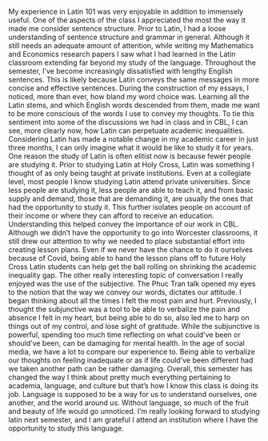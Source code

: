 My experience in Latin 101 was very enjoyable in addition to immensely useful. One of the aspects of the class I appreciated the most the way it made me consider sentence structure. Prior to Latin, I had a loose understanding of sentence structure and grammar in general. Although it still needs an adequate amount of attention, while writing my Mathematics and Economics research papers I saw what I had learned in the Latin classroom extending far beyond my study of the language. Throughout the semester, I’ve become increasingly dissatisfied with lengthy English sentences. This is likely because Latin conveys the same messages in more concise and effective sentences. During the construction of my essays, I noticed, more than ever, how bland my word choice was. Learning all the Latin stems, and which English words descended from them, made me want to be more conscious of the words I use to convey my thoughts. 
	To tie this sentiment into some of the discussions we had in class and in CBL, I can see, more clearly now, how Latin can perpetuate academic inequalities. Considering Latin has made a notable change in my academic career in just three months, I can only imagine what it would be like to study it for years. One reason the study of Latin is often elitist now is because fewer people are studying it. Prior to studying Latin at Holy Cross, Latin was something I thought of as only being taught at private institutions. Even at a collegiate level, most people I know studying Latin attend private universities. Since less people are studying it, less people are able to teach it, and from basic supply and demand, those that are demanding it, are usually the ones that had the opportunity to study it. This further isolates people on account of their income or where they can afford to receive an education. 
	Understanding this helped convey the importance of our work in CBL. Although we didn’t have the opportunity to go into Worcester classrooms, it still drew our attention to why we needed to place substantial effort into creating lesson plans. Even if we never have the chance to do it ourselves because of Covid, being able to hand the lesson plans off to future Holy Cross Latin students can help get the ball rolling on shrinking the academic inequality gap. 
The other really interesting topic of conversation I really enjoyed was the use of the subjective. The Phuc Tran talk opened my eyes to the notion that the way we convey our words, dictates our attitude. I began thinking about all the times I felt the most pain and hurt. Previously, I thought the subjunctive was a tool to be able to verbalize the pain and absence I felt in my heart, but being able to do so, also led me to harp on things out of my control, and lose sight of gratitude. While the subjunctive is powerful, spending too much time reflecting on what could’ve been or should’ve been, can be damaging for mental health. In the age of social media, we have a lot to compare our experience to. Being able to verbalize our thoughts on feeling inadequate or as if life could’ve been different had we taken another path can be rather damaging. 
Overall, this semester has changed the way I think about pretty much everything pertaining to academia, language, and culture but that’s how I know this class is doing its job. Language is supposed to be a way for us to understand ourselves, one another, and the world around us. Without language, so much of the fruit and beauty of life would go unnoticed. I’m really looking forward to studying latin next semester, and I am grateful I attend an institution where I have the opportunity to study this language. 
